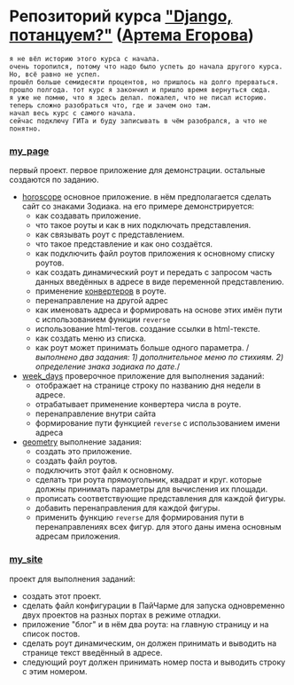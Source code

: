 # Репозиторий курса ["Django, потанцуем?"](https://stepik.org/course/114288/info) ([Артема Егорова](https://stepik.org/users/4877629/teach))

    я не вёл историю этого курса с начала. 
    очень торопился, потому что надо было успеть до начала другого курса. 
    Но, всё равно не успел. 
    прошёл больше семидесяти процентов, но пришлось на долго прерваться. 
    прошло полгода. тот курс я закончил и пришло время вернуться сюда.
    я уже не помню, что я здесь делал. пожалел, что не писал историю. 
    теперь сложно разобраться что, где и зачем оно там. 
    начал весь курс с самого начала. 
    сейчас подключу ГИТа и буду записывать в чём разобрался, а что не понятно.

### [my_page](my_page)
первый проект. первое приложение для демонстрации. остальные создаются по заданию.
- [horoscope](my_page%2Fhoroscope) основное приложение. в нём предполагается сделать сайт со знаками Зодиака. 
на его примере демонстрируется:
  - как создавать приложение.
  - что такое роуты и как в них подключать представления.
  - как связывать роут с представлением. 
  - что такое представление и как оно создаётся. 
  - как подключить файл роутов приложения к основному списку роутов.
  - как создать динамический роут и передать с запросом часть данных введённых в адресе в виде переменной представлению.
  - применение [конвертеров](https://docs.djangoproject.com/en/5.1/topics/http/urls/#path-converters) в роуте.
  - перенаправление на другой адрес
  - как именовать адреса и формировать на основе этих имён пути с использованием функции `reverse`
  - использование html-тегов. создание ссылки в html-тексте.
  - как создать меню из списка.
  - как роут может принимать больше одного параметра. /_выполнено два задания: 1) дополнительное меню по 
стихиям. 2) определение знака зодиака по дате._/
- [week_days](my_page%2Fweek_days) проверочное приложение для выполнения заданий:
  - отображает на странице строку по названию дня недели в адресе.
  - отрабатывает применение конвертера числа в роуте.
  - перенаправление внутри сайта
  - формирование пути функцией `reverse` с использованием имени адреса
- [geometry](my_page%2Fgeometry) выполнение задания:
  - создать это приложение.
  - создать файл роутов.
  - подключить этот файл к основному.
  - сделать три роута прямоугольник, квадрат и круг. которые должны принимать параметры для вычисления их площади.
  - прописать соответствующие представления для каждой фигуры.
  - добавить перенаправления для каждой фигуры.
  - применить функцию `reverse` для формирования пути в перенаправлениях всех фигур. для этого даны имена основным 
адресам приложения.

### [my_site](my_site) 
проект для выполнения заданий:
- создать этот проект.
- сделать файл конфигурации в ПайЧарме для запуска одновременно двух проектов на разных портах в режиме отладки. 
- приложение "блог" и в нём два роута: на главную страницу и на список постов.
- сделать роут динамическим, он должен принимать и выводить на странице текст введённый в адресе.
- следующий роут должен принимать номер поста и выводить строку с этим номером.